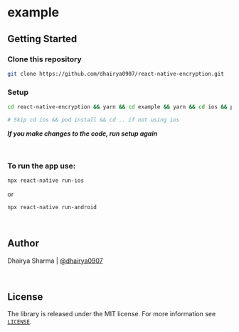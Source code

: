 # example

## Getting Started

### Clone this repository
```bash
git clone https://github.com/dhairya0907/react-native-encryption.git
```

### Setup
```sh
cd react-native-encryption && yarn && cd example && yarn && cd ios && pod install && cd ..

# Skip cd ios && pod install && cd .. if not using ios
```
***If you make changes to the code, run setup again***

&nbsp;
### To run the app use:

```sh
npx react-native run-ios
```

or

```sh
npx react-native run-android
```
&nbsp;
## Author

Dhairya Sharma | [@dhairya0907](https://github.com/dhairya0907)

&nbsp;
## License

The library is released under the MIT license. For more information see [`LICENSE`](/LICENSE).
